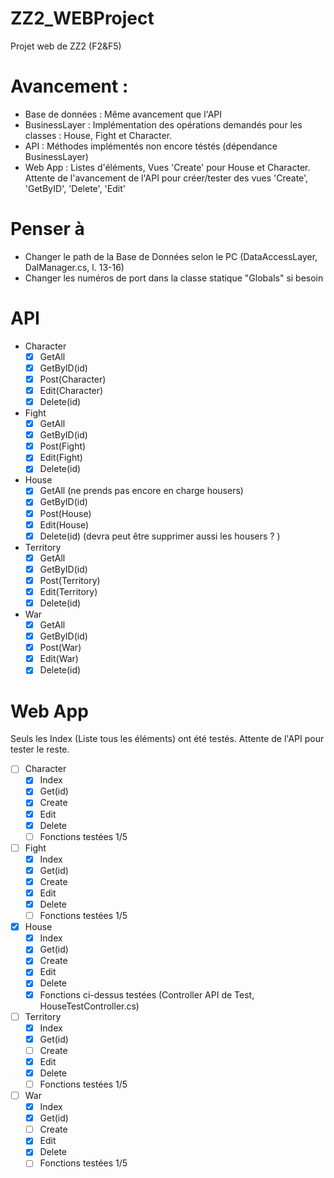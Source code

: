 # ZZ2_WEBProject
Projet web de ZZ2 (F2&amp;F5)


# Avancement :

* Base de données : Même avancement que l'API
* BusinessLayer : Implémentation des opérations demandés pour les classes : House, Fight et Character.
* API : Méthodes implémentés non encore téstés (dépendance BusinessLayer)
* Web App : Listes d'éléments, Vues 'Create' pour House et Character. Attente de l'avancement de l'API pour créer/tester des vues 'Create', 'GetByID', 'Delete', 'Edit'

# Penser à
* Changer le path de la Base de Données selon le PC  (DataAccessLayer, DalManager.cs, l. 13-16)
* Changer les numéros de port dans la classe statique "Globals" si besoin

# API

* Character
  * [x] GetAll
  * [x] GetByID(id)
  * [x] Post(Character)
  * [x] Edit(Character)
  * [x] Delete(id)
* Fight
  * [x] GetAll
  * [x] GetByID(id)
  * [x] Post(Fight)
  * [x] Edit(Fight)
  * [x] Delete(id)
* House
  * [x] GetAll (ne prends pas encore en charge housers)
  * [x] GetByID(id)
  * [x] Post(House)
  * [x] Edit(House)
  * [x] Delete(id) (devra peut être supprimer aussi les housers ? )
* Territory
  * [x] GetAll
  * [x] GetByID(id)
  * [x] Post(Territory)
  * [x] Edit(Territory)
  * [x] Delete(id)
* War
  * [x] GetAll
  * [x] GetByID(id)
  * [x] Post(War)
  * [x] Edit(War)
  * [x] Delete(id)
  
# Web App
Seuls les Index (Liste tous les éléments) ont été testés. Attente de l'API pour tester le reste.
* [ ] Character
  * [X] Index
  * [X] Get(id)
  * [X] Create
  * [X] Edit
  * [X] Delete
  * [ ] Fonctions testées 1/5
* [ ] Fight
  * [X] Index
  * [X] Get(id)
  * [X] Create
  * [X] Edit
  * [X] Delete
  * [ ] Fonctions testées 1/5
* [X] House
  * [X] Index
  * [X] Get(id)
  * [X] Create
  * [X] Edit
  * [X] Delete
  * [X] Fonctions ci-dessus testées (Controller API de Test, HouseTestController.cs)
* [ ] Territory
  * [X] Index
  * [X] Get(id)
  * [ ] Create
  * [X] Edit
  * [X] Delete
  * [ ] Fonctions testées  1/5
* [ ] War
  * [X] Index
  * [X] Get(id)
  * [ ] Create
  * [X] Edit
  * [X] Delete
  * [ ] Fonctions testées 1/5
